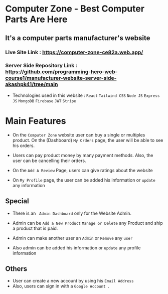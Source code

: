 # Computer Zone - Best Computer Parts Are Here

## It's a computer parts manufacturer's website

### Live Site Link : https://computer-zone-ce82a.web.app/

### Server Side Repository Link : https://github.com/programming-hero-web-course1/manufacturer-website-server-side-akashpk41/tree/main

- Technologies used in this website : `React` `Tailwind CSS` `Node JS` `Express JS` `MongoDB` `Firebase` `JWT` `Stripe`

# Main Features

- On the `Computer Zone` website user can buy a single or multiples product. On the (Dashboard) `My Orders` page, the user will be able to see his orders.

- Users can pay product money by many payment methods. Also, the user can be cancelling their orders.

- On the `Add A Review` Page, users can give ratings about the website

- On `My Profile` page, the user can be added his information or `update` any information

## Special

- There is an ` Admin Dashboard` only for the Website Admin.

- Admin can be `Add a New Product` `Manage or Delete` any Product and ship a product that is paid.

- Admin can make another user an `Admin` or `Remove` any `user`

* Also admin can be added his information or `update` any profile information

## Others

- User can create a new account by using his `Email Address`
- Also, users can sign in with a `Google Account `.
